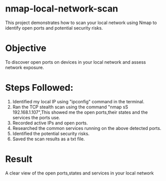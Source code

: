 # nmap-local-network-scan
This project demonstrates how to scan your local network using Nmap to identify open ports and potential security risks.

# Objective
To discover open ports on devices in your local network and assess network exposure.

# Steps Followed:
1) Identified my local IP using "ipconfig" command in the terminal.
2) Ran the TCP stealth scan using the command "nmap sS 192.168.1.107",This showed me the open ports,their states and the services the ports use.
3) Recorded active IPs and open ports.
4) Researched the common services running on the above detected ports.
5) Identified the potential security risks.
6) Saved the scan results as a txt file.

# Result
A clear view of the open ports,states and services in your local network
